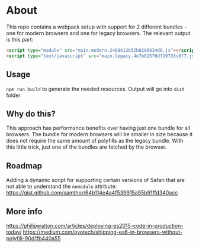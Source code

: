 # About
This repo contains a webpack setup with support for 2 different bundles - one for modern browsers and one for legacy browsers. The relevant output is this part: 
```html
<script type="module" src="main.modern.2468412b52b8206834d6.js"></script>
<script type="text/javascript" src="main.legacy.4e7b82576df19733c0f7.js" nomodule></script>
```

## Usage
`npm run build` to generate the needed resources. Output will go into `dist` folder

## Why do this?
This approach has performance benefits over having just one bundle for all browsers. The bundle for modern browsers will be smaller in size because it does not require the same amount of polyfills as the legacy bundle. With this little trick, just one of the bundles are fetched by the browser.

## Roadmap
Adding a dynamic script for supporting certain versions of Safari that are not able to understand the `nomodule` attribute: https://gist.github.com/samthor/64b114e4a4f539915a95b91ffd340acc

## More info
https://philipwalton.com/articles/deploying-es2015-code-in-production-today/
https://medium.com/oyotech/shipping-es6-in-browsers-without-polyfill-90d1fb440a55